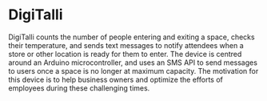 # DigiTalli
DigiTalli counts the number of people entering and exiting a space, checks their temperature, and sends text messages to notify attendees when a store or other location is ready for them to enter. The device is centred around an Arduino microcontroller, and uses an SMS API to send messages to users once a space is no longer at maximum capacity. The motivation for this device is to help business owners and optimize the efforts of employees during these challenging times.
